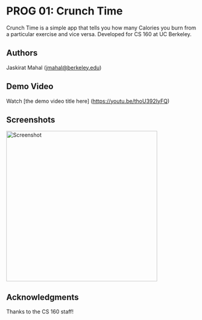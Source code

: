 # PROG 01: Crunch Time

Crunch Time is a simple app that tells you how many Calories you burn from a particular exercise and vice versa. 
Developed for CS 160 at UC Berkeley.

## Authors

Jaskirat Mahal ([jmahal@berkeley.edu](mailto:jmahal@berkeley.edu))

## Demo Video

Watch [the demo video title here] (https://youtu.be/thoU392IyFQ)

## Screenshots

<img src="screenshots/main.png" height="400" alt="Screenshot"/>

<!-- <img src="screenshots/initial.png" height="400" alt="Screenshot"/> -->
<!-- <img src="screenshots/CaltoEx.png" height="400" alt="Screenshot"/> -->


## Acknowledgments

Thanks to the CS 160 staff!


